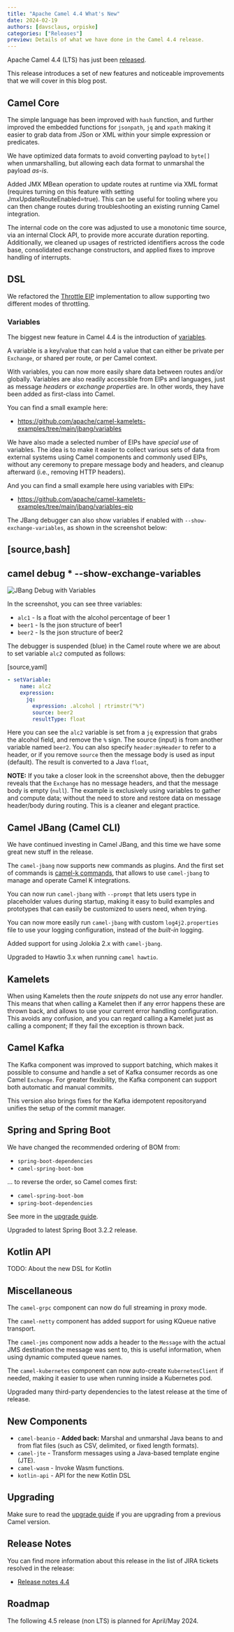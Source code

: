 ```yaml
---
title: "Apache Camel 4.4 What's New"
date: 2024-02-19
authors: [davsclaus, orpiske]
categories: ["Releases"]
preview: Details of what we have done in the Camel 4.4 release.
---
```


Apache Camel 4.4 (LTS) has just been [released](/blog/2024/02/RELEASE-4.4.0/).

This release introduces a set of new features and noticeable improvements that we will cover in this blog post.

## Camel Core

The simple language has been improved with `hash` function, and further improved the embedded functions for `jsonpath`, `jq` and `xpath`
making it easier to grab data from JSon or XML within your simple expression or predicates.

We have optimized data formats to avoid converting payload to `byte[]` when unmarshalling, but allowing each data format
to unmarshal the payload _as-is_. 

Added JMX MBean operation to update routes at runtime via XML format (requires turning on this feature with setting JmxUpdateRouteEnabled=true).
This can be useful for tooling where you can then change routes during troubleshooting an existing running Camel integration.

The internal code on the core was adjusted to use a monotonic time source, via an internal Clock API, to provide more accurate duration reporting. 
Additionally, we cleaned up usages of restricted identifiers across the code base, consolidated exchange constructors, and applied fixes to 
improve handling of interrupts.

## DSL

We refactored the [Throttle EIP](/components/next/eips/throttle-eip.html) implementation to allow supporting two different modes of throttling.

### Variables

The biggest new feature in Camel 4.4 is the introduction of [variables](/manual/variables.adoc).

A variable is a key/value that can hold a value that can either be private per `Exchange`, or shared per route, or per Camel context.

With variables, you can now more easily share data between routes and/or globally. Variables are also readily accessible
from EIPs and languages, just as message _headers_ or _exchange properties_ are. In other words, they have been added
as first-class into Camel.

You can find a small example here:

- https://github.com/apache/camel-kamelets-examples/tree/main/jbang/variables

We have also made a selected number of EIPs have _special use_ of variables. The idea is to make it easier to
collect various sets of data from external systems using Camel components and commonly used EIPs, without any
ceremony to prepare message body and headers, and cleanup afterward (i.e., removing HTTP headers).

And you can find a small example here using variables with EIPs:

- https://github.com/apache/camel-kamelets-examples/tree/main/jbang/variables-eip

The JBang debugger can also show variables if enabled with `--show-exchange-variables`, as shown in the screenshot below:

[source,bash]
----
camel debug * --show-exchange-variables
----

![JBang Debug with Variables](variable-debug.png)

In the screenshot, you can see three variables:

- `alc1` - Is a float with the alcohol percentage of beer 1
- `beer1` - Is the json structure of beer1
- `beer2` - Is the json structure of beer2

The debugger is suspended (blue) in the Camel route where we are about to set variable `alc2` computed as follows:

[source,yaml]
```yaml
- setVariable:
    name: alc2
    expression:
      jq:
        expression: .alcohol | rtrimstr("%")
        source: beer2
        resultType: float
```

Here you can see the `alc2` variable is set from a `jq` expression that grabs the alcohol field, and remove the `%` sign.
The source (input) is from another variable named `beer2`. You can also specify `header:myHeader` to refer to a header, or
if you remove `source` then the message body is used as input (default).
The result is converted to a Java `float`,

**NOTE:** 
If you take a closer look in the screenshot above, then the debugger reveals that the `Exchange` has no message headers,
and that the message body is empty (`null`). The example is exclusively using variables to gather and compute data; without
the need to store and restore data on message header/body during routing. This is a cleaner and elegant practice.

## Camel JBang (Camel CLI)

We have continued investing in Camel JBang, and this time we have some great new stuff in the release.

The `camel-jbang` now supports new commands as plugins. And the first set of commands is [camel-k commands](/manual/camel-jbang-k.html),
that allows to use `camel-jbang` to manage and operate Camel K integrations.

You can now run `camel-jbang` with `--prompt` that lets users type in placeholder values during startup,
making it easy to build examples and prototypes that can easily be customized to users need, when trying.

You can now more easily run `camel-jbang` with custom `log4j2.properties` file to use your logging configuration,
instead of the _built-in_ logging.

Added support for using Jolokia 2.x with `camel-jbang`.

Upgraded to Hawtio 3.x when running `camel hawtio`.

## Kamelets

When using Kamelets then the _route snippets_ do not use any error handler. This means that when calling a Kamelet
then if any error happens these are thrown back, and allows to use your current error handling configuration. This
avoids any confusion, and you can regard calling a Kamelet just as calling a component; If they fail the exception is thrown back.

## Camel Kafka

The Kafka component was improved to support batching, which makes it possible to consume and handle a set of 
Kafka consumer records as one Camel `Exchange`. For greater flexibility, the Kafka component can support both automatic and manual commits. 

This version also brings fixes for the Kafka idempotent repositoryand unifies the setup of the commit manager.

## Spring and Spring Boot

We have changed the recommended ordering of BOM from:

- `spring-boot-dependencies`
- `camel-spring-boot-bom`

... to reverse the order, so Camel comes first:

- `camel-spring-boot-bom`
- `spring-boot-dependencies`

See more in the [upgrade guide](/manual/camel-4x-upgrade-guide-4_4.html). 

Upgraded to latest Spring Boot 3.2.2 release.


## Kotlin API

TODO: About the new DSL for Kotlin


## Miscellaneous

The `camel-grpc` component can now do full streaming in proxy mode. 

The `camel-netty` component has added support for using KQueue native transport.

The `camel-jms` component now adds a header to the `Message` with the actual JMS destination the message was sent to,
this is useful information, when using dynamic computed queue names.

The `camel-kubernetes` component can now auto-create `KubernetesClient` if needed, making it easier to use when running inside
a Kubernetes pod.

Upgraded many third-party dependencies to the latest release at the time of release.

## New Components

- `camel-beanio` - **Added back:** Marshal and unmarshal Java beans to and from flat files (such as CSV, delimited, or fixed length formats).
- `camel-jte` - Transform messages using a Java-based template engine (JTE).
- `camel-wasm` - Invoke Wasm functions.
- `kotlin-api` - API for the new Kotlin DSL

## Upgrading

Make sure to read the [upgrade guide](/manual/camel-4x-upgrade-guide-4_4.html) if you are upgrading from a previous Camel version.

## Release Notes

You can find more information about this release in the list of JIRA tickets resolved in the release:

- [Release notes 4.4](/releases/release-4.4.0/)

## Roadmap

The following 4.5 release (non LTS) is planned for April/May 2024.


